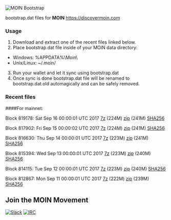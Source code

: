 ![MOIN Bootstrap](https://i.imgur.com/KjM1jMp.jpg)

bootstrap.dat files for **MOIN** https://discovermoin.com

### Usage

1. Download and extract one of the recent files linked below.
2. Place bootstrap.dat file inside of your MOIN data directory:
 - Windows: %APPDATA%\Moin\
 - Unix/Linux: ~/.moin/
3. Run your wallet and let it sync using bootstrap.dat
4. Once sync is done bootstrap.dat file will be renamed to bootstrap.dat.old automagically and can be safely removed.


### Recent files

####For mainnet:

Block 819178: Sat Sep 16 00:00:01 UTC 2017 [7z](https://transfer.sh/6fgUD/bootstrap.dat.20170916.7z) (224M) [zip](https://transfer.sh/10VlqE/bootstrap.dat.20170916.zip) (241M) [SHA256](https://transfer.sh/A9ibz/sha256.txt)

Block 817902: Fri Sep 15 00:00:02 UTC 2017 [7z](https://transfer.sh/OU6pm/bootstrap.dat.20170915.7z) (224M) [zip](https://transfer.sh/FuZsK/bootstrap.dat.20170915.zip) (241M) [SHA256](https://transfer.sh/VlNZS/sha256.txt)

Block 816630: Thu Sep 14 00:00:01 UTC 2017 [7z](https://transfer.sh/fBRap/bootstrap.dat.20170914.7z) (223M) [zip](https://transfer.sh/SrchN/bootstrap.dat.20170914.zip) (241M) [SHA256](https://transfer.sh/rczD8/sha256.txt)

Block 815394: Wed Sep 13 00:00:01 UTC 2017 [7z](https://transfer.sh/Nk7tM/bootstrap.dat.20170913.7z) (223M) [zip](https://transfer.sh/zQcZz/bootstrap.dat.20170913.zip) (240M) [SHA256](https://transfer.sh/7GNak/sha256.txt)

Block 814115: Tue Sep 12 00:00:01 UTC 2017 [7z](https://transfer.sh/WHvsJ/bootstrap.dat.20170912.7z) (223M) [zip](https://transfer.sh/o0WXr/bootstrap.dat.20170912.zip) (240M) [SHA256](https://transfer.sh/DvEpG/sha256.txt)

Block 812867: Mon Sep 11 00:00:01 UTC 2017 [7z](https://transfer.sh/jS0xX/bootstrap.dat.20170911.7z) (222M) [zip](https://transfer.sh/bKOYZ/bootstrap.dat.20170911.zip) (239M) [SHA256](https://transfer.sh/xvbRE/sha256.txt)

## Join the MOIN Movement

[![Slack](https://i.imgur.com/Xy0IEJN.png)](https://discovermoin.herokuapp.com)
[![IRC](http://i.imgur.com/amUnKGQ.png)](https://kiwiirc.com/client/irc.freenode.net/#moin-crypto)
